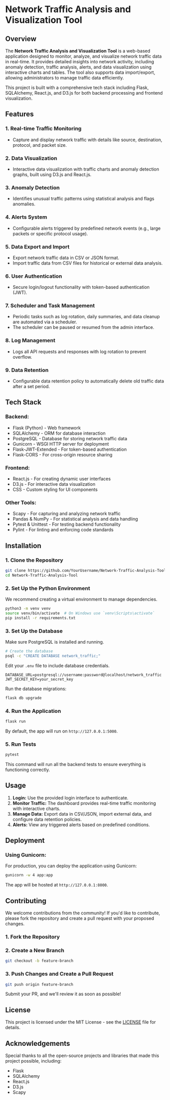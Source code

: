 # Network Traffic Analysis and Visualization Tool

## Overview

The **Network Traffic Analysis and Visualization Tool** is a web-based application designed to monitor, analyze, and visualize network traffic data in real-time. It provides detailed insights into network activity, including anomaly detection, traffic analysis, alerts, and data visualization using interactive charts and tables. The tool also supports data import/export, allowing administrators to manage traffic data efficiently.

This project is built with a comprehensive tech stack including Flask, SQLAlchemy, React.js, and D3.js for both backend processing and frontend visualization.

## Features

### 1. **Real-time Traffic Monitoring**
   - Capture and display network traffic with details like source, destination, protocol, and packet size.
   
### 2. **Data Visualization**
   - Interactive data visualization with traffic charts and anomaly detection graphs, built using D3.js and React.js.

### 3. **Anomaly Detection**
   - Identifies unusual traffic patterns using statistical analysis and flags anomalies.

### 4. **Alerts System**
   - Configurable alerts triggered by predefined network events (e.g., large packets or specific protocol usage).

### 5. **Data Export and Import**
   - Export network traffic data in CSV or JSON format.
   - Import traffic data from CSV files for historical or external data analysis.

### 6. **User Authentication**
   - Secure login/logout functionality with token-based authentication (JWT).

### 7. **Scheduler and Task Management**
   - Periodic tasks such as log rotation, daily summaries, and data cleanup are automated via a scheduler.
   - The scheduler can be paused or resumed from the admin interface.

### 8. **Log Management**
   - Logs all API requests and responses with log rotation to prevent overflow.

### 9. **Data Retention**
   - Configurable data retention policy to automatically delete old traffic data after a set period.

## Tech Stack

### **Backend:**
   - Flask (Python) - Web framework
   - SQLAlchemy - ORM for database interaction
   - PostgreSQL - Database for storing network traffic data
   - Gunicorn - WSGI HTTP server for deployment
   - Flask-JWT-Extended - For token-based authentication
   - Flask-CORS - For cross-origin resource sharing

### **Frontend:**
   - React.js - For creating dynamic user interfaces
   - D3.js - For interactive data visualization
   - CSS - Custom styling for UI components

### **Other Tools:**
   - Scapy - For capturing and analyzing network traffic
   - Pandas & NumPy - For statistical analysis and data handling
   - Pytest & Unittest - For testing backend functionality
   - Pylint - For linting and enforcing code standards

## Installation

### 1. **Clone the Repository**

```bash
git clone https://github.com/YourUsername/Network-Traffic-Analysis-Tool.git
cd Network-Traffic-Analysis-Tool
```

### 2. **Set Up the Python Environment**

We recommend creating a virtual environment to manage dependencies.

```bash
python3 -m venv venv
source venv/bin/activate  # On Windows use `venv\Scripts\activate`
pip install -r requirements.txt
```

### 3. **Set Up the Database**

Make sure PostgreSQL is installed and running.

```bash
# Create the database
psql -c "CREATE DATABASE network_traffic;"
```

Edit your `.env` file to include database credentials.

```env
DATABASE_URL=postgresql://username:password@localhost/network_traffic
JWT_SECRET_KEY=your_secret_key
```

Run the database migrations:

```bash
flask db upgrade
```

### 4. **Run the Application**

```bash
flask run
```

By default, the app will run on `http://127.0.0.1:5000`.

### 5. **Run Tests**

```bash
pytest
```

This command will run all the backend tests to ensure everything is functioning correctly.

## Usage

1. **Login:** Use the provided login interface to authenticate.
2. **Monitor Traffic:** The dashboard provides real-time traffic monitoring with interactive charts.
3. **Manage Data:** Export data in CSV/JSON, import external data, and configure data retention policies.
4. **Alerts:** View any triggered alerts based on predefined conditions.

## Deployment

### Using Gunicorn:

For production, you can deploy the application using Gunicorn:

```bash
gunicorn -w 4 app:app
```

The app will be hosted at `http://127.0.0.1:8000`.

## Contributing

We welcome contributions from the community! If you'd like to contribute, please fork the repository and create a pull request with your proposed changes.

### 1. **Fork the Repository**
### 2. **Create a New Branch**

```bash
git checkout -b feature-branch
```

### 3. **Push Changes and Create a Pull Request**

```bash
git push origin feature-branch
```

Submit your PR, and we'll review it as soon as possible!

## License

This project is licensed under the MIT License - see the [LICENSE](LICENSE) file for details.

## Acknowledgements

Special thanks to all the open-source projects and libraries that made this project possible, including:
- Flask
- SQLAlchemy
- React.js
- D3.js
- Scapy
